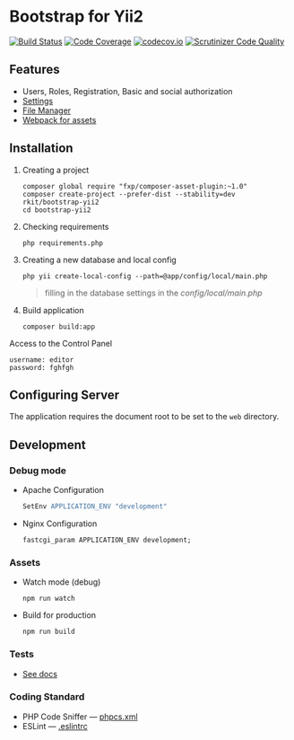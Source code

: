 # Bootstrap for Yii2

[![Build Status](https://travis-ci.org/rkit/bootstrap-yii2.svg?branch=master)](https://travis-ci.org/rkit/bootstrap-yii2)
[![Code Coverage](https://scrutinizer-ci.com/g/rkit/bootstrap-yii2/badges/coverage.png?b=master)](https://scrutinizer-ci.com/g/rkit/bootstrap-yii2/?branch=master)
[![codecov.io](http://codecov.io/github/rkit/bootstrap-yii2/coverage.svg?branch=master)](http://codecov.io/github/rkit/bootstrap-yii2?branch=master)
[![Scrutinizer Code Quality](https://scrutinizer-ci.com/g/rkit/bootstrap-yii2/badges/quality-score.png?b=master)](https://scrutinizer-ci.com/g/rkit/bootstrap-yii2/?branch=master)

## Features

- Users, Roles, Registration, Basic and social authorization
- [Settings](https://github.com/rkit/settings-yii2)
- [File Manager](https://github.com/rkit/filemanager-yii2)
- [Webpack for assets](https://webpack.github.io/)

## Installation

1. Creating a project
   ```
   composer global require "fxp/composer-asset-plugin:~1.0"
   composer create-project --prefer-dist --stability=dev rkit/bootstrap-yii2
   cd bootstrap-yii2
   ```

2. Checking requirements
   ```
   php requirements.php
   ```

3. Creating a new database and local config
   ```
   php yii create-local-config --path=@app/config/local/main.php
   ```
   > filling in the database settings in the *config/local/main.php*

4. Build application
   ```
   composer build:app
   ```

Access to the Control Panel
```
username: editor  
password: fghfgh
```

## Configuring Server

The application requires the document root to be set to the `web` directory.

## Development

### Debug mode

- Apache Configuration
  ```apache
  SetEnv APPLICATION_ENV "development"
  ```

- Nginx Configuration
  ```nginx
  fastcgi_param APPLICATION_ENV development;
  ```

### Assets

- Watch mode (debug)
  ```
  npm run watch
  ```

- Build for production
  ```
  npm run build
  ```

### Tests

- [See docs](/tests/#tests)

### Coding Standard

- PHP Code Sniffer — [phpcs.xml](./phpcs.xml)
- ESLint — [.eslintrc](./.eslintrc)

